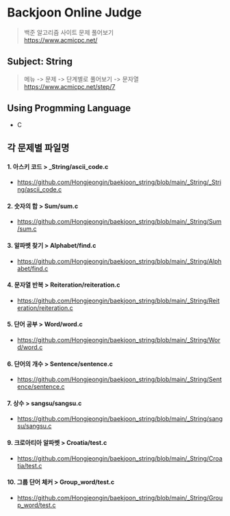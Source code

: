 Backjoon Online Judge
======================
> 백준 알고리즘 사이트 문제 풀어보기   
> <https://www.acmicpc.net/>   

Subject: String
------------------------------------------
> 메뉴 -> 문제 -> 단계별로 풀어보기 -> 문자열   
> <https://www.acmicpc.net/step/7>

Using Progmming Language
---------------------
* C

각 문제별 파일명
---------------
#### 1. 아스키 코드 > _String/ascii_code.c
* <https://github.com/Hongjeongin/baekjoon_string/blob/main/_String/_String/ascii_code.c>
#### 2. 숫자의 합 > Sum/sum.c
* <https://github.com/Hongjeongin/baekjoon_string/blob/main/_String/Sum/sum.c>
#### 3. 알파벳 찾기 > Alphabet/find.c
* <https://github.com/Hongjeongin/baekjoon_string/blob/main/_String/Alphabet/find.c>
#### 4. 문자열 반복 > Reiteration/reiteration.c
* <https://github.com/Hongjeongin/baekjoon_string/blob/main/_String/Reiteration/reiteration.c>
#### 5. 단어 공부 > Word/word.c
* <https://github.com/Hongjeongin/baekjoon_string/blob/main/_String/Word/word.c>
#### 6. 단어의 개수 > Sentence/sentence.c
* <https://github.com/Hongjeongin/baekjoon_string/blob/main/_String/Sentence/sentence.c>
#### 7. 상수 > sangsu/sangsu.c
* <https://github.com/Hongjeongin/baekjoon_string/blob/main/_String/sangsu/sangsu.c>   

#### 9. 크로아티아 알파벳 > Croatia/test.c
* <https://github.com/Hongjeongin/baekjoon_string/blob/main/_String/Croatia/test.c>
#### 10. 그룹 단어 체커 > Group_word/test.c
* <https://github.com/Hongjeongin/baekjoon_string/blob/main/_String/Group_word/test.c>
